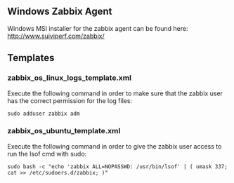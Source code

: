 ## Windows Zabbix Agent

Windows MSI installer for the zabbix agent can be found here: http://www.suiviperf.com/zabbix/


## Templates

### zabbix_os_linux_logs_template.xml

Execute the following command in order to make sure that the zabbix user has the correct permission for the log files: 

`sudo adduser zabbix adm`

### zabbix_os_ubuntu_template.xml

Execute the following command in order to give the zabbix user access to run the lsof cmd with sudo: 

`sudo bash -c "echo 'zabbix ALL=NOPASSWD: /usr/bin/lsof' | ( umask 337; cat >> /etc/sudoers.d/zabbix; )"`
